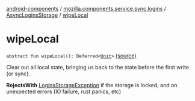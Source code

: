 [android-components](../../index.md) / [mozilla.components.service.sync.logins](../index.md) / [AsyncLoginsStorage](index.md) / [wipeLocal](./wipe-local.md)

# wipeLocal

`abstract fun wipeLocal(): Deferred<`[`Unit`](https://kotlinlang.org/api/latest/jvm/stdlib/kotlin/-unit/index.html)`>` [(source)](https://github.com/mozilla-mobile/android-components/blob/master/components/service/sync-logins/src/main/java/mozilla/components/service/sync/logins/AsyncLoginsStorage.kt#L158)

Clear out all local state, bringing us back to the state before the first write (or sync).

**RejectsWith**
[LoginsStorageException](../-logins-storage-exception.md) if the storage is locked, and on unexpected
    errors (IO failure, rust panics, etc)

